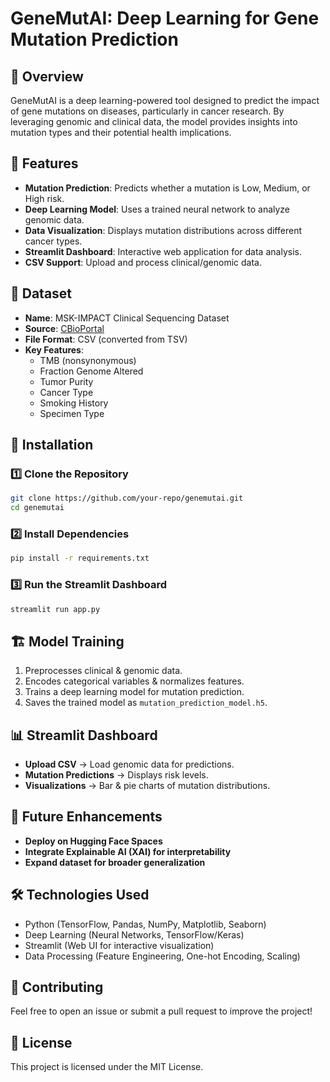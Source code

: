 # GeneMutAI: Deep Learning for Gene Mutation Prediction

## 📌 Overview

GeneMutAI is a deep learning-powered tool designed to predict the impact of gene mutations on diseases, particularly in cancer research. By leveraging genomic and clinical data, the model provides insights into mutation types and their potential health implications.

## 🚀 Features

- **Mutation Prediction**: Predicts whether a mutation is Low, Medium, or High risk.
- **Deep Learning Model**: Uses a trained neural network to analyze genomic data.
- **Data Visualization**: Displays mutation distributions across different cancer types.
- **Streamlit Dashboard**: Interactive web application for data analysis.
- **CSV Support**: Upload and process clinical/genomic data.

## 📂 Dataset

- **Name**: MSK-IMPACT Clinical Sequencing Dataset
- **Source**: [CBioPortal](https://www.cbioportal.org/)
- **File Format**: CSV (converted from TSV)
- **Key Features**:
  - TMB (nonsynonymous)
  - Fraction Genome Altered
  - Tumor Purity
  - Cancer Type
  - Smoking History
  - Specimen Type

## 🔧 Installation

### 1️⃣ Clone the Repository

```bash
git clone https://github.com/your-repo/genemutai.git
cd genemutai
```

### 2️⃣ Install Dependencies

```bash
pip install -r requirements.txt
```

### 3️⃣ Run the Streamlit Dashboard

```bash
streamlit run app.py
```

## 🏗️ Model Training

1. Preprocesses clinical & genomic data.
2. Encodes categorical variables & normalizes features.
3. Trains a deep learning model for mutation prediction.
4. Saves the trained model as `mutation_prediction_model.h5`.

## 📊 Streamlit Dashboard

- **Upload CSV** → Load genomic data for predictions.
- **Mutation Predictions** → Displays risk levels.
- **Visualizations** → Bar & pie charts of mutation distributions.

## 📌 Future Enhancements

- **Deploy on Hugging Face Spaces**
- **Integrate Explainable AI (XAI) for interpretability**
- **Expand dataset for broader generalization**

## 🛠️ Technologies Used

- Python (TensorFlow, Pandas, NumPy, Matplotlib, Seaborn)
- Deep Learning (Neural Networks, TensorFlow/Keras)
- Streamlit (Web UI for interactive visualization)
- Data Processing (Feature Engineering, One-hot Encoding, Scaling)

## 🤝 Contributing

Feel free to open an issue or submit a pull request to improve the project!

## 📜 License

This project is licensed under the MIT License.




